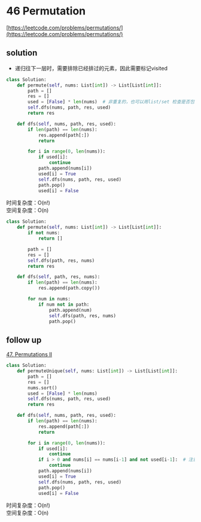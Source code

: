 # 46 Permutation
[https://leetcode.com/problems/permutations/](https://leetcode.com/problems/permutations/)


## solution

- 递归往下一层时，需要排除已经排过的元素，因此需要标记visited

```python
class Solution:
    def permute(self, nums: List[int]) -> List[List[int]]:
        path = []
        res = []
        used = [False] * len(nums)  # 非重复的，也可以用list/set 检查是否包含在list中，但如果有重复，这种记录位置的更好
        self.dfs(nums, path, res, used)
        return res

    def dfs(self, nums, path, res, used):
        if len(path) == len(nums):
            res.append(path[:])
            return

        for i in range(0, len(nums)):
            if used[i]:
                continue
            path.append(nums[i])
            used[i] = True
            self.dfs(nums, path, res, used)
            path.pop()
            used[i] = False
```
时间复杂度：O(n!) <br>
空间复杂度：O(n)


```python
class Solution:
    def permute(self, nums: List[int]) -> List[List[int]]:
        if not nums:
            return []

        path = []
        res = []
        self.dfs(path, res, nums)
        return res

    def dfs(self, path, res, nums):
        if len(path) == len(nums):
            res.append(path.copy())

        for num in nums:
            if num not in path:
                path.append(num)
                self.dfs(path, res, nums)
                path.pop()
```


## follow up

[47. Permutations II](https://leetcode.com/problems/permutations-ii/)

```python
class Solution:
    def permuteUnique(self, nums: List[int]) -> List[List[int]]:
        path = []
        res = []
        nums.sort()
        used = [False] * len(nums)
        self.dfs(nums, path, res, used)
        return res

    def dfs(self, nums, path, res, used):
        if len(path) == len(nums):
            res.append(path[:])
            return

        for i in range(0, len(nums)):
            if used[i]:
                continue
            if i > 0 and nums[i] == nums[i-1] and not used[i-1]:  # 注意这里的最后一个条件容易漏
                continue
            path.append(nums[i])
            used[i] = True
            self.dfs(nums, path, res, used)
            path.pop()
            used[i] = False
```
时间复杂度：O(n!) <br>
空间复杂度：O(n)
